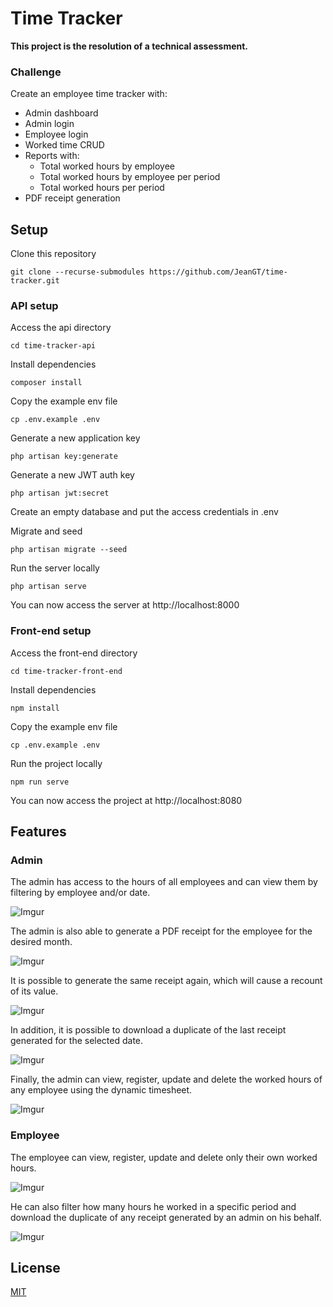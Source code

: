 # Time Tracker  

**This project is the resolution of a technical assessment.**  

### Challenge  

Create an employee time tracker with:  
- Admin dashboard  
- Admin login  
- Employee login  
- Worked time CRUD  
- Reports with:  
   - Total worked hours by employee  
   - Total worked hours by employee per period  
   - Total worked hours per period  
- PDF receipt generation  

## Setup  

Clone this repository  

    git clone --recurse-submodules https://github.com/JeanGT/time-tracker.git  
    
### API setup  

Access the api directory  

    cd time-tracker-api  

Install dependencies  

    composer install  

Copy the example env file  

    cp .env.example .env  

Generate a new application key  

    php artisan key:generate  

Generate a new JWT auth key  

    php artisan jwt:secret  

Create an empty database and put the access credentials in .env  

Migrate and seed  

    php artisan migrate --seed  

Run the server locally  

    php artisan serve  

You can now access the server at http://localhost:8000  

### Front-end setup  

Access the front-end directory  

    cd time-tracker-front-end  
    
Install dependencies  

    npm install  
    
Copy the example env file  

    cp .env.example .env  

Run the project locally  
  
    npm run serve  

You can now access the project at http://localhost:8080    

## Features  

### Admin  

The admin has access to the hours of all employees and can view them by filtering by employee and/or date.  

![Imgur](https://i.imgur.com/qbCQ2JX.gif)  

The admin is also able to generate a PDF receipt for the employee for the desired month.  

![Imgur](https://i.imgur.com/wC1ySld.gif)  

It is possible to generate the same receipt again, which will cause a recount of its value.  

![Imgur](https://i.imgur.com/nGdSZfr.gif)  

In addition, it is possible to download a duplicate of the last receipt generated for the selected date.  

![Imgur](https://i.imgur.com/IyMTJio.gif)  

Finally, the admin can view, register, update and delete the worked hours of any employee using the dynamic timesheet.  

![Imgur](https://i.imgur.com/1WJSwsb.gif)  

### Employee  

The employee can view, register, update and delete only their own worked hours.  

![Imgur](https://i.imgur.com/tykP1wh.gif)  

He can also filter how many hours he worked in a specific period and download the duplicate of any receipt generated by an admin on his behalf.  

![Imgur](https://i.imgur.com/GtWPX7V.gif)  

## License  
[MIT](https://choosealicense.com/licenses/mit/)  
